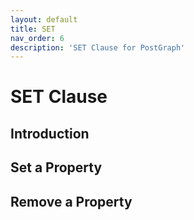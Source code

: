 ```yaml
---
layout: default
title: SET
nav_order: 6
description: 'SET Clause for PostGraph'
---
```


# SET Clause

## Introduction

## Set a Property

## Remove a Property


